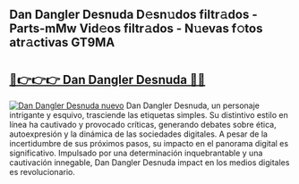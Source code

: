 ## Dan Dangler Desnuda D𝚎sn𝚞dos filtr𝚊dos - Parts-mMw Vid𝚎os filtr𝚊dos - N𝚞evas f𝚘tos atr𝚊ctivas GT9MA

# <h2><a href="http://mb980ok.tromn.icu/?c=Dan+Dangler+Desnuda">🔗👉👉👉 Dan Dangler Desnuda 🔗🔗</a></h2>

[![Dan Dangler Desnuda nuevo](https://i.imgur.com/pEAQMta.gif)](http://mb980ok.tromn.icu/?c=Dan+Dangler+Desnuda)
Dan Dangler Desnuda, un personaje intrigante y esquivo, trasciende las etiquetas simples. Su distintivo estilo en línea ha cautivado y provocado críticas, generando debates sobre ética, autoexpresión y la dinámica de las sociedades digitales. A pesar de la incertidumbre de sus próximos pasos, su impacto en el panorama digital es significativo. Impulsado por una determinación inquebrantable y una cautivación innegable, Dan Dangler Desnuda impact en los medios digitales es revolucionario.
